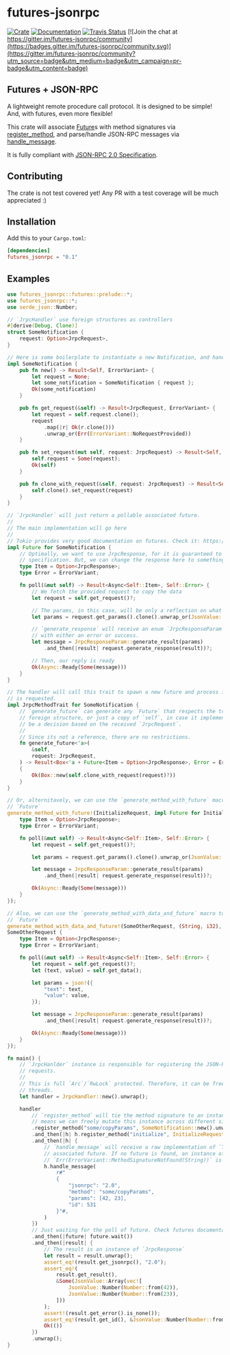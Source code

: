 # futures-jsonrpc

[![Crate](https://img.shields.io/crates/v/futures-jsonrpc.svg)](https://crates.io/crates/futures-jsonrpc)
[![Documentation](https://docs.rs/futures-jsonrpc/badge.svg)](https://docs.rs/futures-jsonrpc)
[![Travis Status](https://travis-ci.org/vlopes11/futures-jsonrpc.svg?branch=master)](https://travis-ci.org/vlopes11/futures-jsonrpc)
[![Join the chat at https://gitter.im/futures-jsonrpc/community](https://badges.gitter.im/futures-jsonrpc/community.svg)](https://gitter.im/futures-jsonrpc/community?utm_source=badge&utm_medium=badge&utm_campaign=pr-badge&utm_content=badge)

## Futures + JSON-RPC

A lightweight remote procedure call protocol. It is designed to be simple! And, with futures, even more flexible!

This crate will associate [Future](futures::future::Future)s with method signatures via [register_method](handler::JrpcHandler::register_method), and parse/handle JSON-RPC messages via [handle_message](handler::JrpcHandler::handle_message).

It is fully compliant with [JSON-RPC 2.0 Specification](https://www.jsonrpc.org/specification).

## Contributing

The crate is not test covered yet! Any PR with a test coverage will be much appreciated :)

## Installation

Add this to your `Cargo.toml`:

```toml
[dependencies]
futures_jsonrpc = "0.1"
```

## Examples

```rust
use futures_jsonrpc::futures::prelude::*;
use futures_jsonrpc::*;
use serde_json::Number;

// `JrpcHandler` use foreign structures as controllers
#[derive(Debug, Clone)]
struct SomeNotification {
    request: Option<JrpcRequest>,
}

// Here is some boilerplate to instantiate a new Notification, and handle the received request
impl SomeNotification {
    pub fn new() -> Result<Self, ErrorVariant> {
        let request = None;
        let some_notification = SomeNotification { request };
        Ok(some_notification)
    }

    pub fn get_request(&self) -> Result<JrpcRequest, ErrorVariant> {
        let request = self.request.clone();
        request
            .map(|r| Ok(r.clone()))
            .unwrap_or(Err(ErrorVariant::NoRequestProvided))
    }

    pub fn set_request(mut self, request: JrpcRequest) -> Result<Self, ErrorVariant> {
        self.request = Some(request);
        Ok(self)
    }

    pub fn clone_with_request(&self, request: JrpcRequest) -> Result<Self, ErrorVariant> {
        self.clone().set_request(request)
    }
}

// `JrpcHandler` will just return a pollable associated future.
//
// The main implementation will go here
//
// Tokio provides very good documentation on futures. Check it: https://tokio.rs/
impl Future for SomeNotification {
    // Optimally, we want to use JrpcResponse, for it is guaranteed to respect the JSON-RPC
    // specification. But, we can change the response here to something else, if required.
    type Item = Option<JrpcResponse>;
    type Error = ErrorVariant;

    fn poll(&mut self) -> Result<Async<Self::Item>, Self::Error> {
        // We fetch the provided request to copy the data
        let request = self.get_request()?;

        // The params, in this case, will be only a reflection on what was sent
        let params = request.get_params().clone().unwrap_or(JsonValue::Null);

        // `generate_response` will receive an enum `JrpcResponseParam` and reply
        // with either an error or success.
        let message = JrpcResponseParam::generate_result(params)
            .and_then(|result| request.generate_response(result))?;

        // Then, our reply is ready
        Ok(Async::Ready(Some(message)))
    }
}

// The handler will call this trait to spawn a new future and process it when a registered method
// is requested.
impl JrpcMethodTrait for SomeNotification {
    // `generate_future` can generate any `Future` that respects the trait signature. This can be a
    // foreign structure, or just a copy of `self`, in case it implements `Future`. This can also
    // be a decision based on the received `JrpcRequest`.
    //
    // Since its not a reference, there are no restrictions.
    fn generate_future<'a>(
        &self,
        request: JrpcRequest,
    ) -> Result<Box<'a + Future<Item = Option<JrpcResponse>, Error = ErrorVariant>>, ErrorVariant>
    {
        Ok(Box::new(self.clone_with_request(request)?))
    }
}

// Or, alternitavely, we can use the `generate_method_with_future` macro to only implement the
// `Future`
generate_method_with_future!(InitializeRequest, impl Future for InitializeRequest {
    type Item = Option<JrpcResponse>;
    type Error = ErrorVariant;

    fn poll(&mut self) -> Result<Async<Self::Item>, Self::Error> {
        let request = self.get_request()?;

        let params = request.get_params().clone().unwrap_or(JsonValue::Null);

        let message = JrpcResponseParam::generate_result(params)
            .and_then(|result| request.generate_response(result))?;

        Ok(Async::Ready(Some(message)))
    }
});

// Also, we can use the `generate_method_with_data_and_future` macro to only implement the
// `Future`
generate_method_with_data_and_future!(SomeOtherRequest, (String, i32), impl Future for
SomeOtherRequest {
    type Item = Option<JrpcResponse>;
    type Error = ErrorVariant;

    fn poll(&mut self) -> Result<Async<Self::Item>, Self::Error> {
        let request = self.get_request()?;
        let (text, value) = self.get_data();

        let params = json!({
            "text": text,
            "value": value,
        });

        let message = JrpcResponseParam::generate_result(params)
            .and_then(|result| request.generate_response(result))?;

        Ok(Async::Ready(Some(message)))
    }
});

fn main() {
    // `JrpcHanlder` instance is responsible for registering the JSON-RPC methods and receiving the
    // requests.
    //
    // This is full `Arc`/`RwLock` protected. Therefore, it can be freely copied/sent among
    // threads.
    let handler = JrpcHandler::new().unwrap();

    handler
        // `register_method` will tie the method signature to an instance, not a generic. This
        // means we can freely mutate this instance across different signatures.
        .register_method("some/copyParams", SomeNotification::new().unwrap())
        .and_then(|h| h.register_method("initialize", InitializeRequest::new().unwrap()))
        .and_then(|h| {
            // `handle_message` will receive a raw implementation of `ToString` and return the
            // associated future. If no future is found, an instance of
            // `Err(ErrorVariant::MethodSignatureNotFound(String))` is returned
            h.handle_message(
                r#"
                {
                    "jsonrpc": "2.0",
                    "method": "some/copyParams",
                    "params": [42, 23],
                    "id": 531
                }"#,
            )
        })
        // Just waiting for the poll of future. Check futures documentation.
        .and_then(|future| future.wait())
        .and_then(|result| {
            // The result is an instance of `JrpcResponse`
            let result = result.unwrap();
            assert_eq!(result.get_jsonrpc(), "2.0");
            assert_eq!(
                result.get_result(),
                &Some(JsonValue::Array(vec![
                    JsonValue::Number(Number::from(42)),
                    JsonValue::Number(Number::from(23)),
                ]))
            );
            assert!(result.get_error().is_none());
            assert_eq!(result.get_id(), &JsonValue::Number(Number::from(531)));
            Ok(())
        })
        .unwrap();
}
```
